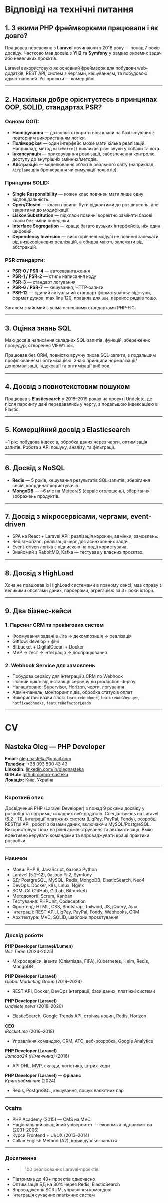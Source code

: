 # Відповіді на технічні питання

## 1. З якими PHP фреймворками працювали і як довго?

Працював переважно з **Laravel** починаючи з 2018 року — понад 7 років досвіду. Частково мав досвід з **YII2** та **Symfony** у рамках окремих задач або невеликих проєктів.

Laravel використовую як основний фреймворк для побудови web-додатків, REST API, систем з чергами, кешуванням, та побудовою адмін-панелей. Усі проєкти — комерційні.

---

## 2. Наскільки добре орієнтуєтесь в принципах OOP, SOLID, стандартах PSR?

### Основи ООП:
- **Наслідування** — дозволяє створити нові класи на базі існуючих з повторним використанням логіки.
- **Поліморфізм** — один інтерфейс може мати кілька реалізацій. Наприклад, метод `makeVoice()` викликає різні звуки у собаки та кота.
- **Інкапсуляція** — приховування реалізації, забезпечення контролю доступу до внутрішніх змінних/методів.
- **Абстракція** — моделювання об’єктів реального світу (наприклад, `Airplane` для бронювання чи симуляції польотів).

### Принципи SOLID:
- **Single Responsibility** — кожен клас повинен мати лише одну відповідальність.
- **Open/Closed** — класи повинні бути відкритими до розширення, але закритими до модифікації.
- **Liskov Substitution** — підкласи повинні коректно заміняти базові класи без зміни поведінки.
- **Interface Segregation** — краще багато вузьких інтерфейсів, ніж один широкий.
- **Dependency Inversion** — високорівневі модулі не повинні залежати від низькорівневих реалізацій, а обидва мають залежати від абстракцій.

### PSR стандарти:
- **PSR-0 / PSR-4** — автозавантаження
- **PSR-1 / PSR-2** — стиль написання коду
- **PSR-3** — стандарт логування
- **PSR-6 / PSR-7** — кешування, HTTP-запити
- **PSR-12** — єдиний актуальний стандарт форматування: відступи, формат дужок, max line 120, правила для `use`, перенос рядків тощо.

Загалом знайомий з усіма основними стандартами PHP-FIG.

---

## 3. Оцінка знань SQL

Маю досвід написання складних SQL-запитів, функцій, збережених процедур, створення VIEW’шок. 

Працював без ORM, повністю вручну писав SQL-запити, з подальшим профілюванням і оптимізацією. Знаю принципи нормалізації/денормалізації, індексації та оптимізації вибірок.

---

## 4. Досвід з повнотекстовим пошуком

Працював з **Elasticsearch** у 2018–2019 роках на проєкті Undelete, де після парсингу дані передавались у чергу, з подальшою індексацією в Elastic.

---

## 5. Комерційний досвід з Elasticsearch

~1 рік: побудова індексів, обробка даних через черги, оптимізація запитів. Робота з API пошуку, аналізу, та фільтрації.

---

## 6. Досвід з NoSQL

- **Redis** — 5 років, кешування результатів SQL-запитів, зберігання сесій, координат користувачів.
- **MongoDB** — ~6 міс на MeteorJS (сервіс оголошень), зберігання зображень продуктів.

---

## 7. Досвід з мікросервісами, чергами, event-driven

- SPA на React + Laravel API: реалізація корзини, адмінки, замовлень.
- Redis/Horizon: реалізація черг для асинхронних задач.
- Event-driven логіка з підпискою на події користувача.
- Знайомий з RabbitMQ, Kafka — тестував у власних проєктах.

---

## 8. Досвід з HighLoad

Хоча не працював із HighLoad системами в повному сенсі, мав справу з великими обсягами даних, парсерами, агрегацією за 3+ роки історії.

---

## 9. Два бізнес-кейси

### 1. Парсинг CRM та трекінгових систем

- Формування задачі в Jira → декомпозиція → реалізація
- Gitflow: develop + фічі
- Bitbucket + DigitalOcean + Docker
- MVP → тест → інтеграція → доопрацювання

### 2. Webhook Service для замовлень

- Побудова сервісу для інтеграції з CRM по Webhook
- Повний цикл: від інсталяції серверу до production-deploy
- Налаштовано: Supervisor, Horizon, черги, логування
- Адмін-панель, моніторинг лідів, обробка статусів оплат
- Використані назви гілок: `featureWebhook`, `featureAddVoyager`, `hotfixWebhooks`, `featureRefactorLeads`

---

# CV

## Nasteka Oleg — PHP Developer

**Email:** oleg.nasteka@gmail.com  
**Телефон:** +38 093 500 43 43  
**LinkedIn:** [linkedin.com/in/olegnasteka](https://linkedin.com/in/olegnasteka)  
**GitHub:** [github.com/o-nasteka](https://github.com/o-nasteka)  
**Локація:** Київ, Україна

---

### Короткий опис

Досвідчений PHP (Laravel Developer) з понад 9 роками досвіду у розробці та підтримці складних веб-додатків. Спеціалізуюсь на Laravel (5.2 - 11), інтеграції платіжних систем (LiqPay, PayPal, Fondy), розробці RESTful API, роботі з базами даних, включаючи MySQL/PostgreSQL. Використовую Linux на рівні адміністрування та автоматизації. Вмію ефективно керувати командами та впроваджувати кращі практики розробки.

---

### Навички

- Мови: PHP 8, JavaScript, базово Python
- Laravel (5.2–12), базово Yii2, Symfony
- БД: PostgreSQL, MySQL, Redis, MongoDB, ElasticSearch, Neo4
- DevOps: Docker, k8s, Linux, Nginx
- SCM: Git (GitHub, GitLab, Bitbucket)
- Методології: Scrum, Kanban
- Тестування: PHPUnit, Codeception
- Фронтенд: HTML, CSS, Bootstrap, Tailwind, JS, jQuery, Ajax
- Інтеграції: REST API, LiqPay, PayPal, Fondy, Webhooks, CRM
- Архітектура: MVC, SOLID, шаблони проєктування

---

### Досвід роботи

**PHP Developer (Laravel/Lumen)**  
_Wiz Team_ (2024-2025)  
- Мікросервіси, івенти (Олімпіада, FIFA), Kubernetes, Helm, Redis, MongoDB

**PHP Developer (Laravel)**  
_Global Marketing Group_ (2019–2024)  
- REST API, Docker, DevOps інтеграції, бази даних, платіжні системи

**PHP Developer (Laravel)**  
_Undelete.news_ (2018–2020)  
- ElasticSearch, Google Trends API, стрічка новин, Redis, Horizon

**CEO**  
_iRocket.me_ (2016–2018)  
- Управління командою, CRM, АТС, веб-розробка, Google Analytics

**PHP Developer (Laravel)**  
_Jomodo24 (Німеччина)_ (2016)  
- API DHL, MVP, склади, логістика, штрих-коди

**PHP Developer (Laravel) — фріланс**  
_Криптообмінник_ (2024)  
- Redis, PostgreSQL, кешування, пошук валютних пар

---

### Освіта

- PHP Academy (2015) — CMS на MVC
- Національний авіаційний університет — економіка підприємства (2001–2006)
- Курси Frontend + UI/UX (2013–2014)
- Callan English Method (A2), індивідуальні заняття

---

### Досягнення

- >100 реалізованих Laravel-проєктів
- Підтримка до 40+ проєктів одночасно
- Оптимізація БД на 30% через Redis, ElasticSearch
- Впровадження SCRUM, управління командою
- Інтеграція сучасних платіжних систем
